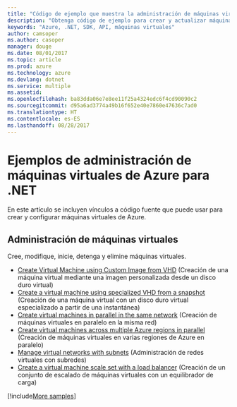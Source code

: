 ```yaml
---
title: "Código de ejemplo que muestra la administración de máquinas virtuales de Azure con .NET"
description: "Obtenga código de ejemplo para crear y actualizar máquinas virtuales de Azure mediante .NET"
keywords: "Azure, .NET, SDK, API, máquinas virtuales"
author: camsoper
ms.author: casoper
manager: douge
ms.date: 08/01/2017
ms.topic: article
ms.prod: azure
ms.technology: azure
ms.devlang: dotnet
ms.service: multiple
ms.assetid: 
ms.openlocfilehash: ba83dda06e7e8ee11f25a4324edc6f4cd90090c2
ms.sourcegitcommit: d95a6ad3774a49b16f652e40e7860e47636c7ad0
ms.translationtype: HT
ms.contentlocale: es-ES
ms.lasthandoff: 08/28/2017
---
```

# <a name="azure-virtual-machine-management-samples-for-net"></a>Ejemplos de administración de máquinas virtuales de Azure para .NET

En este artículo se incluyen vínculos a código fuente que puede usar para crear y configurar máquinas virtuales de Azure.

## <a name="manage-virtual-machines"></a>Administración de máquinas virtuales

Cree, modifique, inicie, detenga y elimine máquinas virtuales.

* [Create Virtual Machine using Custom Image from VHD](https://github.com/Azure-Samples/managed-disk-dotnet-create-virtual-machine-using-custom-image-from-VHD) (Creación de una máquina virtual mediante una imagen personalizada desde un disco duro virtual)
* [Create a virtual machine using specialized VHD from a snapshot](https://github.com/Azure-Samples/managed-disk-dotnet-create-virtual-machine-using-specialized-disk-from-snapshot) (Creación de una máquina virtual con un disco duro virtual especializado a partir de una instantánea)
* [Create virtual machines in parallel in the same network](https://github.com/Azure-Samples/compute-dotnet-manage-virtual-machines-with-network-in-parallel) (Creación de máquinas virtuales en paralelo en la misma red)
* [Create virtual machines across multiple Azure regions in parallel](https://github.com/Azure-Samples/compute-dotnet-create-virtual-machines-across-regions-in-parallel) (Creación de máquinas virtuales en varias regiones de Azure en paralelo)
* [Manage virtual networks with subnets](https://github.com/Azure-Samples/network-dotnet-manage-virtual-network) (Administración de redes virtuales con subredes)
* [Create a virtual machine scale set with a load balancer](https://github.com/Azure-Samples/compute-dotnet-manage-virtual-machine-scale-sets) (Creación de un conjunto de escalado de máquinas virtuales con un equilibrador de carga)

[!include[More samples](includes/more-samples.md)]
